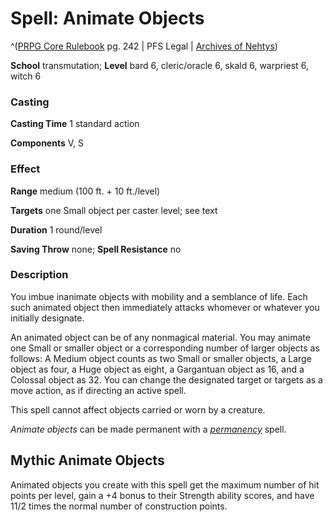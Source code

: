 # Spell: Animate Objects

^([PRPG Core Rulebook][ss-animate-objects] pg. 242 | PFS Legal | [Archives of Nehtys][sn-animate-objects])

**School** transmutation; **Level** bard 6, cleric/oracle 6, skald 6, warpriest 6, witch 6

### Casting

**Casting Time** 1 standard action  

**Components** V, S

### Effect

**Range** medium (100 ft. + 10 ft./level)  

**Targets** one Small object per caster level; see text  

**Duration** 1 round/level  

**Saving Throw** none; **Spell Resistance** no

### Description

You imbue inanimate objects with mobility and a semblance of life. Each such animated object then immediately attacks whomever or whatever you initially designate.  

An animated object can be of any nonmagical material. You may animate one Small or smaller object or a corresponding number of larger objects as follows: A Medium object counts as two Small or smaller objects, a Large object as four, a Huge object as eight, a Gargantuan object as 16, and a Colossal object as 32. You can change the designated target or targets as a move action, as if directing an active spell.  

This spell cannot affect objects carried or worn by a creature.  

_Animate objects_ can be made permanent with a _[permanency]_ spell.

## Mythic Animate Objects

Animated objects you create with this spell get the maximum number of hit points per level, gain a +4 bonus to their Strength ability scores, and have 11/2 times the normal number of construction points.

[ss-animate-objects]: http://paizo.com/pathfinderRPG/v57
[sn-animate-objects]: http://www.archivesofnethys.com/SpellDisplay.aspx?ItemName=Animate%20Objects
[permanency]: http://www.archivesofnethys.com/SpellDisplay.aspx?ItemName=permanency